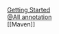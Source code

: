 [Getting Started](https://github.com/ArcBees/Jukito/wiki)<br/>
[@All annotation](https://github.com/ArcBees/Jukito/wiki/@All)<br/>
[[Maven]]